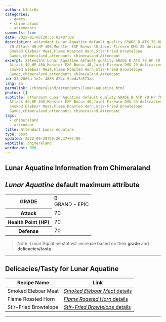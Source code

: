 ```yaml
---
author: L3n4r0x
categories:
  - games
  - chimeraland
  - attendants
comments: true
date: 2022-01-06T20:56:03+07:00
description: attendant Lunar Aquatine default quality GRADE B ATK 70 HP 70 DEF
  70 Attack 40,HP 400,Monster EXP Bonus 40,Joint Firearm DMG 20 delicacies/tasty
  Smoked Eleboar Meat,Flame Roasted Horn,Stir-Fried Browtelope
  Games,chimeraland,attendants chimeraland,Attendant
excerpt: attendant Lunar Aquatine default quality GRADE B ATK 70 HP 70 DEF 70
  Attack 40,HP 400,Monster EXP Bonus 40,Joint Firearm DMG 20 delicacies/tasty
  Smoked Eleboar Meat,Flame Roasted Horn,Stir-Fried Browtelope
  Games,chimeraland,attendants chimeraland,Attendant
id: 83a206fa-1d2c-4888-824c-5cbda7d573ab
lang: en
permalink: /chimeraland/attendants/lunar-aquatine.html
photos: []
subtitle: attendant Lunar Aquatine default quality GRADE B ATK 70 HP 70 DEF 70
  Attack 40,HP 400,Monster EXP Bonus 40,Joint Firearm DMG 20 delicacies/tasty
  Smoked Eleboar Meat,Flame Roasted Horn,Stir-Fried Browtelope
  Games,chimeraland,attendants chimeraland,Attendant
tags:
  - chimeraland
  - attendant
title: Attendant Lunar Aquatine
type: post
updated: 2022-09-28T20:26:37+07:00
webtitle: chimeraland
wordcount: 920
---
```


<link
  rel="stylesheet"
  href="https://rawcdn.githack.com/dimaslanjaka/Web-Manajemen/870a349/css/bootstrap-5-3-0-alpha3-wrapper.css"
/>
<section id="bootstrap-wrapper">
  <div data-bs-theme="dark">
    <h2>Lunar Aquatine Information from Chimeraland</h2>
    <h2 id="attribute"><i>Lunar Aquatine</i> default maximum attribute</h2>
    <div class="row">
      <div class="col mb-2">
        <div class="card">
          <div class="card-body">
            <table>
              <tr>
                <th>GRADE</th>
                <td>B <br /><span class="text-purple">GRAND - EPIC</span></td>
              </tr>
              <tr>
                <th>Attack</th>
                <td>70</td>
              </tr>
              <tr>
                <th>Health Point (HP)</th>
                <td>70</td>
              </tr>
              <tr>
                <th>Defense</th>
                <td>70</td>
              </tr>
            </table>
          </div>
        </div>
      </div>
    </div>
    <blockquote class="bd-callout bd-callout-warning">
      Note: Lunar Aquatine stat will increase based on their <b>grade</b> and
      <b>delicacies/tasty</b>.
    </blockquote>
    <hr />
    <h2 id="delicacies">Delicacies/Tasty for Lunar Aquatine</h2>
    <div class="card">
      <div class="card-body">
        <div class="table-responsive">
          <table class="table table-striped">
            <thead>
              <tr>
                <th>Recipe Name</th>
                <th>Link</th>
              </tr>
            </thead>
            <tbody>
              <tr>
                <td>Smoked Eleboar Meat</td>
                <td>
                  <a
                    href="#"
                    class="text-primary"
                    title="Click here to view recipe Smoked Eleboar Meat details"
                    ><i>Smoked Eleboar Meat</i> details</a
                  >
                </td>
              </tr>
              <tr>
                <td>Flame Roasted Horn</td>
                <td>
                  <a
                    href="https://www.webmanajemen.com/chimeraland/recipes/flame-roasted-horn.html"
                    class="text-primary"
                    title="Click here to view recipe Flame Roasted Horn details"
                    ><i>Flame Roasted Horn</i> details</a
                  >
                </td>
              </tr>
              <tr>
                <td>Stir-Fried Browtelope</td>
                <td>
                  <a
                    href="https://www.webmanajemen.com/chimeraland/recipes/stir-fried-browtelope.html"
                    class="text-primary"
                    title="Click here to view recipe Stir-Fried Browtelope details"
                    ><i>Stir-Fried Browtelope</i> details</a
                  >
                </td>
              </tr>
            </tbody>
          </table>
        </div>
      </div>
    </div>
    <hr />
  </div>
</section>
